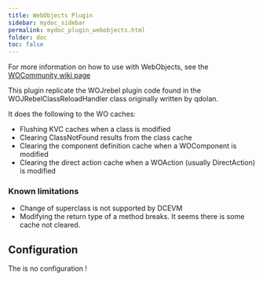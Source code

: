 ```yaml
---
title: WebObjects Plugin
sidebar: mydoc_sidebar
permalink: mydoc_plugin_webobjects.html
folder: doc
toc: false
---
```


For more information on how to use with WebObjects, see the [WOCommunity wiki page](https://wiki.wocommunity.org/display/WOL/Using+DCEVM+and+Hotswap+for+rapid+turnaround)

This plugin replicate the WOJrebel plugin code found in the WOJRebelClassReloadHandler class originally written by qdolan.

It does the following to the WO caches:

- Flushing KVC caches when a class is modified
- Clearing ClassNotFound results from the class cache
- Clearing the component definition cache when a WOComponent is modified
- Clearing the direct action cache when a WOAction (usually DirectAction) is modified

### Known limitations

- Change of superclass is not supported by DCEVM
- Modifying the return type of a method breaks. It seems there is some cache not cleared.

Configuration
-------------
The is no configuration !



